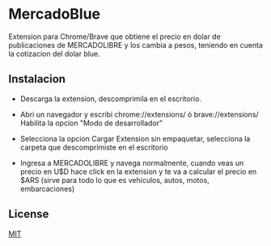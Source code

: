 # MercadoBlue

Extension para Chrome/Brave que obtiene el precio en dolar de publicaciones de MERCADOLIBRE y los cambia a pesos, teniendo en cuenta la cotizacion del dolar blue.

## Instalacion

* Descarga la extension, descomprimila en el escritorio.

* Abri un navegador y escribi chrome://extensions/ ó brave://extensions/ Habilita la opcion "Modo de desarrollador"

* Selecciona la opcion Cargar Extension sin empaquetar, selecciona la carpeta que descomprimiste en el escritorio

* Ingresa a MERCADOLIBRE y navega normalmente, cuando veas un precio en U$D hace click en la extension y te va a calcular el precio en $ARS (sirve para todo lo que es vehiculos, autos, motos, embarcaciones)

## License
[MIT](https://choosealicense.com/licenses/mit/)
